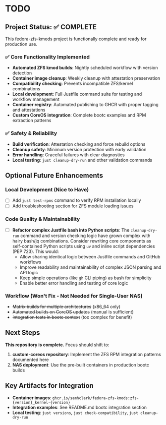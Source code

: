 # TODO

## Project Status: ✅ COMPLETE

This fedora-zfs-kmods project is functionally complete and ready for production use.

### ✅ Core Functionality Implemented
- **Automated ZFS kmod builds**: Nightly scheduled workflow with version detection
- **Container image cleanup**: Weekly cleanup with attestation preservation  
- **Compatibility checking**: Prevents incompatible ZFS/kernel combinations
- **Local development**: Full Justfile command suite for testing and workflow management
- **Container registry**: Automated publishing to GHCR with proper tagging and attestations
- **Custom CoreOS integration**: Complete bootc examples and RPM extraction patterns

### ✅ Safety & Reliability 
- **Build verification**: Attestation checking and force rebuild options
- **Cleanup safety**: Minimum version protection with early validation
- **Error handling**: Graceful failures with clear diagnostics
- **Local testing**: `just cleanup-dry-run` and other validation commands

## Optional Future Enhancements

### Local Development (Nice to Have)
- [ ] Add `just test-rpms` command to verify RPM installation locally
- [ ] Add troubleshooting section for ZFS module loading issues

### Code Quality & Maintainability
- [ ] **Refactor complex Justfile bash into Python scripts**: The `cleanup-dry-run` command and version checking logic have grown complex with hairy bash/jq combinations. Consider rewriting core components as self-contained Python scripts using `uv` and inline script dependencies (PEP 723). This would:
  - Allow sharing identical logic between Justfile commands and GitHub workflows
  - Improve readability and maintainability of complex JSON parsing and API logic
  - Keep simple operations (like `gh` CLI piping) as bash for simplicity
  - Enable better error handling and testing of core logic

### Workflow (Won't Fix - Not Needed for Single-User NAS)
- ~~Matrix builds for multiple architectures~~ (x86_64 only)
- ~~Automated builds on CoreOS updates~~ (manual is sufficient)  
- ~~Integration tests in bootc context~~ (too complex for benefit)

## Next Steps

**This repository is complete.** Focus should shift to:
1. **custom-coreos repository**: Implement the ZFS RPM integration patterns documented here
2. **NAS deployment**: Use the pre-built containers in production bootc builds

## Key Artifacts for Integration

- **Container images**: `ghcr.io/samhclark/fedora-zfs-kmods:zfs-{version}_kernel-{version}`
- **Integration examples**: See README.md bootc integration section
- **Local testing**: `just versions`, `just check-compatibility`, `just cleanup-dry-run`